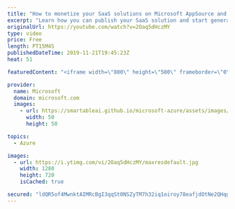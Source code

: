 ```yaml
---
title: "How to monetize your SaaS solutions on Microsoft AppSource and Azure Marketplace | Azure Friday"
excerpt: "Learn how you can publish your SaaS solution and start generating revenue by making it available to potential buyers on Microsoft AppSource and Azure Marketplace. Ercenk Keresteci joins Scott Hanselman to cover the technical details of integrating a solution with Microsoft's commercial marketplace, including"
originalUrl: https://youtube.com/watch?v=2Oaq5dHczMY
type: video
price: Free
length: PT15M4S
publishedDateTime: 2019-11-21T19:45:23Z
heat: 51

featuredContent: "<iframe width=\"800\" height=\"500\" frameborder=\"0\" src=\"https://www.youtube.com/embed/2Oaq5dHczMY\" allow=\"accelerometer; autoplay; encrypted-media; gyroscope; picture-in-picture\" allowfullscreen></iframe>"

provider:
  name: Microsoft
  domain: microsoft.com
  images:
    - url: https://smartableai.github.io/microsoft-azure/assets/images/organizations/microsoft.com-50x50.jpg
      width: 50
      height: 50

topics:
  - Azure

images:
  - url: https://i.ytimg.com/vi/2Oaq5dHczMY/maxresdefault.jpg
    width: 1280
    height: 720
    isCached: true

secured: "ldQR5of4MwnktAIMRcBgI3qqSt0NSZyTM7h32iq1oiroy78eafjdOtNe2QHqgD9iliGPaEjsPkV7G3JFmHGt8xlDR6sAKchR7NTUwXI4GI6rpweCtU3wtbyu+RGnP57gLdA6C/8LY/trvb7kLPO8NLQodXU3vwbW56GF/2wLthLyhsY8VLvVk8/ryb39Q/blY9JpRt2aazeNWfh6Cgz58u+i5cZPEdUvIzQieLt4GB6FXmFrol/dLyFfa5+RBUk5lHiEUipUtckLfyPkMAiZiNJLTL3uxPxwF05rnj5I+0zOwPKLU6C/NsgWciri0UOOS75xETd8AUYa1zLHKWgjnrLHFULTJjscXDxZwX3vaJbtoHaLAteTO2wJYEEEFPqzkUAWZSUTJ2Drci05G16rusm138KUOzA6chf9cZkbDaU=;nl3D27rpU3ZV3eLY5igDVg=="
---
```


